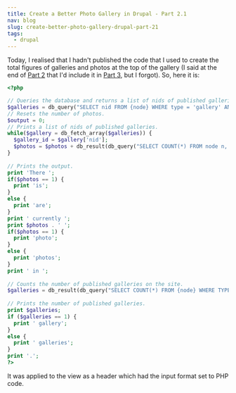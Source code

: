 ```yaml
---
title: Create a Better Photo Gallery in Drupal - Part 2.1
nav: blog
slug: create-better-photo-gallery-drupal-part-21
tags:
  - drupal
---
```

Today, I realised that I hadn't published the code that I used to create the total figures of galleries and photos at the top of the gallery (I said at the end of [Part 2](/blog/create-better-photo-gallery-drupal-part-2/ "Create a Better Photo Gallery in Drupal - Part 2") that I'd include it in [Part 3](/blog/create-better-photo-gallery-drupal-part-3/ "Create a Better Photo Gallery in Drupal - Part 3"), but I forgot). So, here it is:

~~~php
<?php

// Queries the database and returns a list of nids of published galleries.
$galleries = db_query("SELECT nid FROM {node} WHERE type = 'gallery' AND status = 1");
// Resets the number of photos.
$output = 0;
// Prints a list of nids of published galleries.
while($gallery = db_fetch_array($galleries)) {
  $gallery_id = $gallery['nid'];
  $photos = $photos + db_result(db_query("SELECT COUNT(*) FROM node n, content_type_photo ctp WHERE n.status = 1 AND n.type = 'photo' AND ctp.field_gallery_nid = $gallery_id AND n.nid = ctp.nid"));
}
  
// Prints the output.
print 'There ';
if($photos == 1) {
  print 'is';
} 
else {
  print 'are';
}
print ' currently ';
print $photos . ' ';
if($photos == 1) {
  print 'photo';
} 
else {
  print 'photos';
} 
print ' in ';
  
// Counts the number of published galleries on the site.
$galleries = db_result(db_query("SELECT COUNT(*) FROM {node} WHERE TYPE = 'gallery' AND STATUS = 1"));
  
// Prints the number of published galleries.
print $galleries;
if ($galleries == 1) {
  print ' gallery';
} 
else {
  print ' galleries';
}
print '.';
?>
~~~

It was applied to the view as a header which had the input format set to PHP code.
